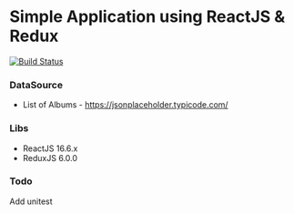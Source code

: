 # Simple Application using ReactJS & Redux

[![Build Status](https://travis-ci.org/ssalvatori/reactjs-redux-sample.svg?branch=master)](https://travis-ci.org/ssalvatori/reactjs-redux-sample)

### DataSource
* List of Albums - https://jsonplaceholder.typicode.com/


### Libs

* ReactJS 16.6.x
* ReduxJS 6.0.0


### Todo

Add unitest
